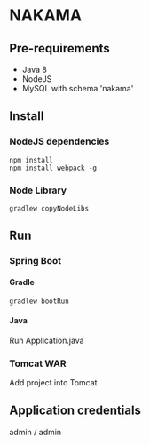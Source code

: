 # NAKAMA

## Pre-requirements
+ Java 8
+ NodeJS
+ MySQL with schema 'nakama'

## Install
### NodeJS dependencies
    npm install
    npm install webpack -g
### Node Library
    gradlew copyNodeLibs
## Run
### Spring Boot
#### Gradle
    gradlew bootRun
#### Java
Run Application.java
### Tomcat WAR
Add project into Tomcat

## Application credentials
admin / admin